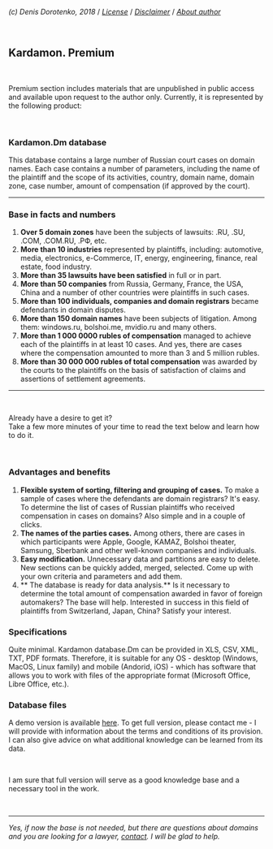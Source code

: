 *(c) Denis Dorotenko, 2018* / *[License](https://github.com/xCounsel/kardamon/blob/master/English/LICENSE.md)* / *[Disclaimer](https://github.com/xCounsel/kardamon/blob/master/English/DISCLAIMER.md)* / *[About author](https://dorotenko.pro/english/)* 

<br/>

## Kardamon. Premium

<br/>

Premium section includes materials that are unpublished in public access and available upon request to the author only. Currently, it is represented by the following product:

<br/>

### Kardamon.Dm database


This database contains a large number of Russian court cases on domain names. Each case contains a number of parameters, including the name of the plaintiff and the scope of its activities, country, domain name, domain zone, case number, amount of compensation (if approved by the court).

---

### Base in facts and numbers
1. **Over 5 domain zones** have been the subjects of lawsuits: .RU, .SU, .COM, .COM.RU, .РФ, etc.
2. **More than 10 industries** represented by plaintiffs, including: automotive, media, electronics, e-Commerce, IT, energy, engineering, finance, real estate, food industry.
3. **More than 35 lawsuits have been satisfied** in full or in part.
4. **More than 50 companies** from Russia, Germany, France, the USA, China and a number of other countries were plaintiffs in such cases.
5. **More than 100 individuals, companies and domain registrars** became defendants in domain disputes.
6. 	**More than 150 domain names** have been subjects of litigation. Among them: windows.ru, bolshoi.me, mvidio.ru and many others.
7. **More than 1 000 0000 rubles of compensation** managed to achieve each of the plaintiffs in at least 10 cases. And yes, there are cases where the compensation amounted to more than 3 and 5 million rubles.
8. **More than 30 000 000 rubles of total compensation** was awarded by the courts to the plaintiffs on the basis of satisfaction of claims and assertions of settlement agreements.

---

<br/>

Already have a desire to get it?<br/>
Take a few more minutes of your time to read the text below and learn how to do it.

<br/>

### Advantages and benefits
1. 	**Flexible system of sorting, filtering and grouping of cases.** To make a sample of cases where the defendants are domain registrars? It's easy. To determine the list of cases of Russian plaintiffs who received compensation in cases on domains? Also simple and in a couple of clicks.
2. 	**The names of the parties cases.** Among others, there are cases in which participants were Apple, Google, KAMAZ, Bolshoi theater, Samsung, Sberbank and other well-known companies and individuals.
3. 	**Easy modification.** Unnecessary data and partitions are easy to delete. New sections can be quickly added, merged, selected. Come up with your own criteria and parameters and add them.
4. 	** The database is ready for data analysis.** Is it necessary to determine the total amount of compensation awarded in favor of foreign automakers? The base will help. Interested in success in this field of plaintiffs from Switzerland, Japan, China? Satisfy your interest.

### Specifications
Quite minimal. Kardamon database.Dm can be provided in XLS, CSV, XML, TXT, PDF formats. Therefore, it is suitable for any OS - desktop (Windows, MacOS, Linux family) and mobile (Andorid, iOS) - which has software that allows you to work with files of the appropriate format (Microsoft Office, Libre Office, etc.).

### Database files
A demo version is available [here](https://dorotenko.pro/kardamon). To get full version, please contact me - I will provide with information about the terms and conditions of its provision. I can also give advice on what additional knowledge can be learned from its data.

<br/>

I am sure that full version will serve as a good knowledge base and a necessary tool in the work.


<br/>

----
*Yes, if now the base is not needed, but there are questions about domains and you are looking for a lawyer, [contact](http://dorotenko.pro/contact-en/). I will be glad to help.*



